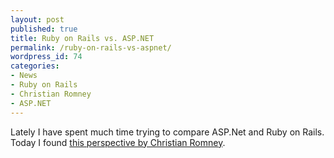 ```yaml
---
layout: post
published: true
title: Ruby on Rails vs. ASP.NET
permalink: /ruby-on-rails-vs-aspnet/
wordpress_id: 74
categories:
- News
- Ruby on Rails
- Christian Romney
- ASP.NET
---
```



Lately I have spent much time trying to compare ASP.Net and Ruby on Rails. Today I found 
<a href="https://groups.google.com/forum/?fromgroups#!msg/comp.lang.ruby/wgsMm0AP1Sg/5LkiyXFZZUcJ"> this perspective by Christian Romney</a>.
